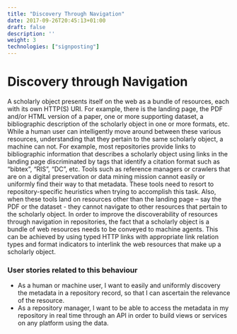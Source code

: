 ```yaml
---
title: "Discovery Through Navigation"
date: 2017-09-26T20:45:13+01:00
draft: false
description: ''
weight: 3
technologies: ["signposting"]
---
```


# Discovery through Navigation
A scholarly object presents itself on the web as a bundle of resources, each with its own HTTP(S) URI. For example, there is the landing page, the PDF and/or HTML version of a paper, one or more supporting dataset, a bibliographic description of the scholarly object in one or more formats, etc. While a human user can intelligently move around between these various resources, understanding that they pertain to the same scholarly object, a machine can not. For example, most repositories provide links to bibliographic information that describes a scholarly object using links in the landing page discriminated by tags that identify a citation format such as “bibtex”, “RIS”, “DC”, etc.  Tools such as reference managers or crawlers that are on a digital preservation or data mining mission cannot easily or uniformly find their way to that metadata. These tools need to resort to repository-specific heuristics when trying to accomplish this task. Also, when these tools land on resources other than the landing page – say the PDF or the dataset - they cannot navigate to other resources that pertain to the scholarly object. In order to improve the discoverability of resources through navigation in repositories, the fact that a scholarly object is a bundle of web resources needs to be conveyed to machine agents. This can be achieved by using typed HTTP links with appropriate link relation types and format indicators to interlink the web resources that make up a scholarly object. 

### User stories related to this behaviour
* As a human or machine user, I want to easily and uniformly discovery the metadata in a repository record, so that I can ascertain the relevance of the resource.
* As a repository manager, I want to be able to access the metadata in my repository in real time through an API in order to build views or services on any platform using the data.
